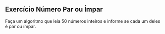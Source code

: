## Exercício Número Par ou Ímpar
Faça um algoritmo que leia 50 números inteiros e informe se cada um deles é par ou ímpar.